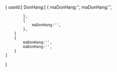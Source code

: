 
{
    useId:[
        DonHang:[
            {
                maDonHang:'',
                maDonHang:'',

            },
            {
                maDonHang:'',
            },
        ]
        {
            maDonHang:'',
            maDonHang:'',
        }
    ]
}